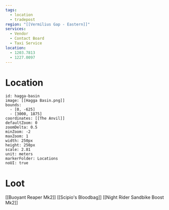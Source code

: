 ```yaml
---
tags:
  - location
  - tradepost
region: "[[Vermilius Gap - Eastern]]"
services:
  - Vendor
  - Contact Board
  - Taxi Service
location:
  - 1203.7813
  - 1227.0097
---
```

# Location
```leaflet
id: hagga-basin
image: [[Hagga Basin.png]]
bounds:
  - [0, -625]
  - [3000, 1875]
coordinates: [[The Anvil]]
defaultZoom: 0
zoomDelta: 0.5
minZoom: -2
maxZoom: 1
width: 250px
height: 250px
scale: 2.81
unit: meters
markerFolder: Locations
noUI: true
```
# Loot
[[Buoyant Reaper Mk2]]
[[Scipio's Bloodbag]]
[[Night Rider Sandbike Boost Mk2]]
